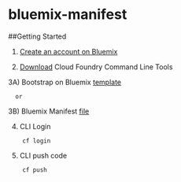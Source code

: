 # bluemix-manifest


##Getting Started
1) [Create an account on Bluemix](https://console.ng.bluemix.net/registration/)

2) [Download](https://github.com/cloudfoundry/cli/releases) Cloud Foundry Command Line Tools

3A) Bootstrap on Bluemix [template](https://github.com/atlankford/bootstrap-on-bluemix)

      or 

3B) Bluemix Manifest [file](https://github.com/atlankford/bluemix-manifest)

4) CLI Login
```
    cf login
```    

5) CLI push code
```
    cf push
```    
    


